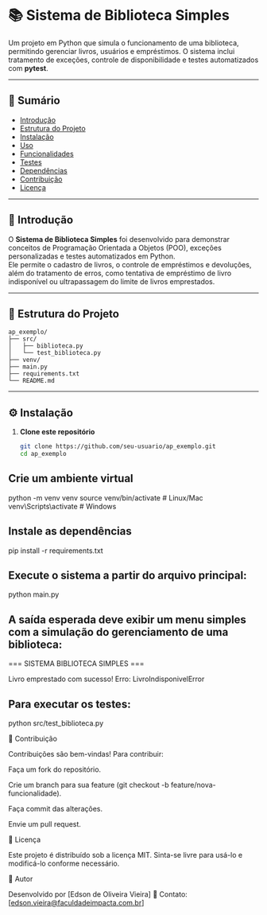 # 📚 Sistema de Biblioteca Simples

Um projeto em Python que simula o funcionamento de uma biblioteca, permitindo gerenciar livros, usuários e empréstimos. O sistema inclui tratamento de exceções, controle de disponibilidade e testes automatizados com **pytest**.

---

## 🧾 Sumário

- [Introdução](#introdução)
- [Estrutura do Projeto](#estrutura-do-projeto)
- [Instalação](#instalação)
- [Uso](#uso)
- [Funcionalidades](#funcionalidades)
- [Testes](#testes)
- [Dependências](#dependências)
- [Contribuição](#contribuição)
- [Licença](#licença)

---

## 🚀 Introdução

O **Sistema de Biblioteca Simples** foi desenvolvido para demonstrar conceitos de Programação Orientada a Objetos (POO), exceções personalizadas e testes automatizados em Python.  
Ele permite o cadastro de livros, o controle de empréstimos e devoluções, além do tratamento de erros, como tentativa de empréstimo de livro indisponível ou ultrapassagem do limite de livros emprestados.

---

## 📁 Estrutura do Projeto

```text
ap_exemplo/
├── src/
│   ├── biblioteca.py
│   └── test_biblioteca.py
├── venv/
├── main.py
├── requirements.txt
└── README.md
```

---

## ⚙️ Instalação

1. **Clone este repositório**
   ```bash
   git clone https://github.com/seu-usuario/ap_exemplo.git
   cd ap_exemplo
   ```

## Crie um ambiente virtual

python -m venv venv
source venv/bin/activate # Linux/Mac
venv\Scripts\activate # Windows

## Instale as dependências

pip install -r requirements.txt

## Execute o sistema a partir do arquivo principal:

python main.py

## A saída esperada deve exibir um menu simples com a simulação do gerenciamento de uma biblioteca:

=== SISTEMA BIBLIOTECA SIMPLES ===

Livro emprestado com sucesso!
Erro: LivroIndisponivelError

## Para executar os testes:

python src/test_biblioteca.py

🤝 Contribuição

Contribuições são bem-vindas!
Para contribuir:

Faça um fork do repositório.

Crie um branch para sua feature (git checkout -b feature/nova-funcionalidade).

Faça commit das alterações.

Envie um pull request.

📜 Licença

Este projeto é distribuído sob a licença MIT.
Sinta-se livre para usá-lo e modificá-lo conforme necessário.

👤 Autor

Desenvolvido por [Edson de Oliveira Vieira]
📧 Contato: [edson.vieira@faculdadeimpacta.com.br]
